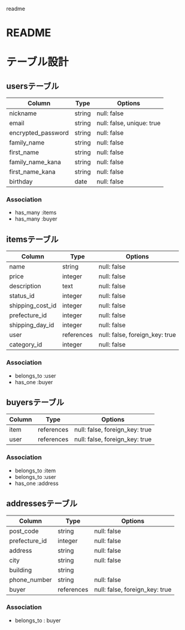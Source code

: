readme

# README

# テーブル設計

## usersテーブル

| Column             | Type   | Options                   |
| ------------------ | ------ | ------------------------- |
| nickname           | string | null: false               |
| email              | string | null: false, unique: true |
| encrypted_password | string | null: false               |
| family_name        | string | null: false               |
| first_name         | string | null: false               |
| family_name_kana   | string | null: false               |
| first_name_kana    | string | null: false               |
| birthday           | date   | null: false               |

### Association
- has_many :items
- has_many :buyer

## itemsテーブル

| Column             | Type       | Options                        |
| ------------------ | ---------- | ------------------------------ |
| name               | string     | null: false                    |
| price              | integer    | null: false                    |
| description        | text       | null: false                    |
| status_id          | integer    | null: false                    |
| shipping_cost_id   | integer    | null: false                    |
| prefecture_id      | integer    | null: false                    |
| shipping_day_id    | integer    | null: false                    |
| user               | references | null: false, foreign_key: true |
| category_id        | integer    | null: false                    |

### Association
- belongs_to :user
- has_one :buyer


## buyersテーブル

| Column  | Type       | Options                        |
| ------- | ---------- | ------------------------------ |
| item    | references | null: false, foreign_key: true |
| user    | references | null: false, foreign_key: true |

### Association
- belongs_to :item
- belongs_to :user
- has_one :address

## addressesテーブル

| Column        | Type       | Options                        |
| ------------- | ---------- | ------------------------------ |
| post_code     | string     | null: false                    |
| prefecture_id | integer    | null: false                    |
| address       | string     | null: false                    |
| city          | string     | null: false                    |
| building      | string     |                                |
| phone_number  | string     | null: false                    |
| buyer         | references | null: false, foreign_key: true |

### Association
- belongs_to : buyer

